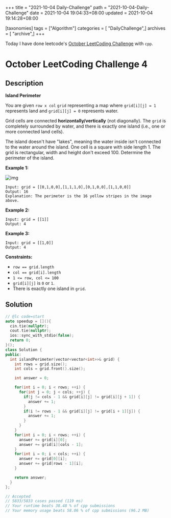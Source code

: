 +++
title = "2021-10-04 Daily-Challenge"
path = "2021-10-04-Daily-Challenge"
date = 2021-10-04 19:04:33+08:00
updated = 2021-10-04 19:14:28+08:00

[taxonomies]
tags = ["Algorithm"]
categories = [ "DailyChallenge",]
archives = [ "archive",]
+++

Today I have done leetcode's [October LeetCoding Challenge](https://leetcode.com/problems/island-perimeter/) with `cpp`.

<!-- more -->

# October LeetCoding Challenge 4

## Description

**Island Perimeter**

You are given `row x col` `grid` representing a map where `grid[i][j] = 1` represents land and `grid[i][j] = 0` represents water.

Grid cells are connected **horizontally/vertically** (not diagonally). The `grid` is completely surrounded by water, and there is exactly one island (i.e., one or more connected land cells).

The island doesn't have "lakes", meaning the water inside isn't connected to the water around the island. One cell is a square with side length 1. The grid is rectangular, width and height don't exceed 100. Determine the perimeter of the island.

 

**Example 1:**

![img](https://assets.leetcode.com/uploads/2018/10/12/island.png)

```
Input: grid = [[0,1,0,0],[1,1,1,0],[0,1,0,0],[1,1,0,0]]
Output: 16
Explanation: The perimeter is the 16 yellow stripes in the image above.
```

**Example 2:**

```
Input: grid = [[1]]
Output: 4
```

**Example 3:**

```
Input: grid = [[1,0]]
Output: 4
```

 

**Constraints:**

- `row == grid.length`
- `col == grid[i].length`
- `1 <= row, col <= 100`
- `grid[i][j]` is `0` or `1`.
- There is exactly one island in `grid`.

## Solution

``` cpp
// @lc code=start
auto speedup = [](){
  cin.tie(nullptr);
  cout.tie(nullptr);
  ios::sync_with_stdio(false);
  return 0;
}();
class Solution {
public:
  int islandPerimeter(vector<vector<int>>& grid) {
    int rows = grid.size();
    int cols = grid.front().size();

    int answer = 0;

    for(int i = 0; i < rows; ++i) {
      for(int j = 0; j < cols; ++j) {
        if(j != cols - 1 && grid[i][j] != grid[i][j + 1]) {
          answer += 1;
        }
        if(i != rows - 1 && grid[i][j] != grid[i + 1][j]) {
          answer += 1;
        }
      }
    }
    for(int i = 0; i < rows; ++i) {
      answer += grid[i][0];
      answer += grid[i][cols - 1];
    }
    for(int i = 0; i < cols; ++i) {
      answer += grid[0][i];
      answer += grid[rows - 1][i];
    }

    return answer;
  }
};

// Accepted
// 5833/5833 cases passed (119 ms)
// Your runtime beats 38.48 % of cpp submissions
// Your memory usage beats 58.06 % of cpp submissions (96.2 MB)
```

